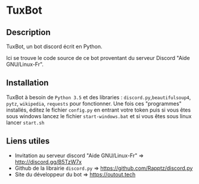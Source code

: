 # TuxBot 

## Description
TuxBot, un bot discord écrit en Python.

Ici se trouve le code source de ce bot proventant du serveur Discord "Aide GNU/Linux-Fr". 

## Installation
TuxBot à besoin de ``Python 3.5`` et des libraries : ``discord.py``,``beautifulsoup4``, ``pytz``, ``wikipedia``, ``requests`` pour fonctionner. Une fois ces "programmes" installés, éditez le fichier ``config.py`` en entrant votre token puis si vous êtes sous windows lancez le fichier ``start-windows.bat`` et si vous êtes sous linux lancer ``start.sh`` 

## Liens utiles 
- Invitation au serveur discord "Aide GNU/Linux-Fr" => http://discord.gg/B5TzW7x
- Github de la librairie ``discord.py`` => https://github.com/Rapptz/discord.py
- Site du développeur du bot => https://outout.tech
